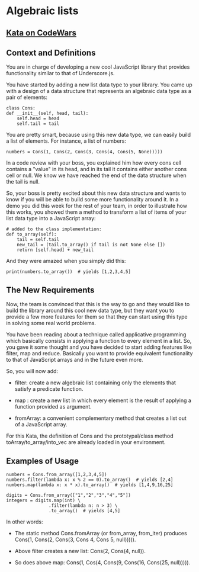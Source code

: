 # Algebraic lists

## [Kata on CodeWars](https://www.codewars.com/kata/529a92d9aba78c356b000353)

## Context and Definitions

You are in charge of developing a new cool JavaScript library that provides functionality similar to that of Underscore.js.

You have started by adding a new list data type to your library. You came up with a design of a data structure that represents an algebraic data type as a pair of elements:

    class Cons:
    def __init__(self, head, tail):
        self.head = head
        self.tail = tail

You are pretty smart, because using this new data type, we can easily build a list of elements. For instance, a list of numbers:

    numbers = Cons(1, Cons(2, Cons(3, Cons(4, Cons(5, None)))))

In a code review with your boss, you explained him how every cons cell contains a "value" in its head, and in its tail it contains either another cons cell or null. We know we have reached the end of the data structure when the tail is null.

So, your boss is pretty excited about this new data structure and wants to know if you will be able to build some more functionality around it. In a demo you did this week for the rest of your team, in order to illustrate how this works, you showed them a method to transform a list of items of your list data type into a JavaScript array:

    # added to the class implementation:
    def to_array(self):
        tail = self.tail
        new_tail = (tail.to_array() if tail is not None else [])
        return [self.head] + new_tail

And they were amazed when you simply did this:

    print(numbers.to_array())  # yields [1,2,3,4,5]

## The New Requirements

Now, the team is convinced that this is the way to go and they would like to build the library around this cool new data type, but they want you to provide a few more features for them so that they can start using this type in solving some real world problems.

You have been reading about a technique called applicative programming which basically consists in applying a function to every element in a list. So, you gave it some thought and you have decided to start adding features like filter, map and reduce. Basically you want to provide equivalent functionality to that of JavaScript arrays and in the future even more.

So, you will now add:

* filter: create a new algebraic list containing only the elements that
    satisfy a predicate function.

* map : create a new list in which every element is the result of
    applying a function provided as argument.

* fromArray: a convenient complementary method that creates a list
    out of a JavaScript array.

For this Kata, the definition of Cons and the prototypal/class method toArray/to_array/into_vec are already loaded in your environment.

## Examples of Usage

    numbers = Cons.from_array([1,2,3,4,5])
    numbers.filter(lambda x: x % 2 == 0).to_array()  # yields [2,4]
    numbers.map(lambda x: x * x).to_array()  # yields [1,4,9,16,25]

    digits = Cons.from_array(["1","2","3","4","5"])
    integers = digits.map(int) \
                    .filter(lambda n: n > 3) \
                    .to_array()  # yields [4,5]

In other words:

* The static method Cons.fromArray (or from_array, from_iter)
    produces Cons(1, Cons(2, Cons(3, Cons 4, Cons 5, null))))).

* Above filter creates a new list: Cons(2, Cons(4, null)).

* So does above map: Cons(1, Cos(4, Cons(9, Cons(16, Cons(25, null))))).
